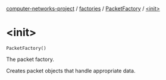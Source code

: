 [computer-networks-project](../../index.md) / [factories](../index.md) / [PacketFactory](index.md) / [&lt;init&gt;](./-init-.md)

# &lt;init&gt;

`PacketFactory()`

The packet factory.

Creates packet objects that handle appropriate data.

